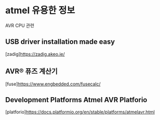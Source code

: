 # atmel 유용한 정보
AVR CPU 관련

## USB driver installation made easy
[zadig]https://zadig.akeo.ie/  

## AVR® 퓨즈 계산기
[fuse]https://www.engbedded.com/fusecalc/  

## Development Platforms Atmel AVR Platforio
[platforio]https://docs.platformio.org/en/stable/platforms/atmelavr.html  

